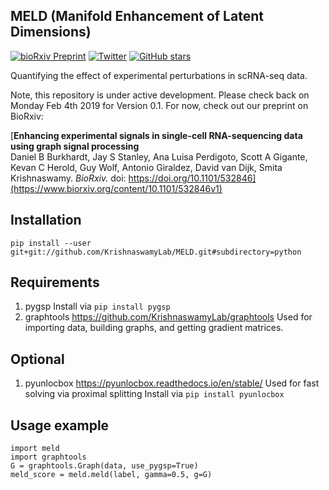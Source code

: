 ## MELD (Manifold Enhancement of Latent Dimensions)

[![bioRxiv Preprint](https://zenodo.org/badge/DOI/10.1101/532846.svg)](https://www.biorxiv.org/content/10.1101/532846v1)
[![Twitter](https://img.shields.io/twitter/follow/KrishnaswamyLab.svg?style=social&label=Follow)](https://twitter.com/KrishnaswamyLab)
[![GitHub stars](https://img.shields.io/github/stars/KrishnaswamyLab/scprep.svg?style=social&label=Stars)](https://github.com/KrishnaswamyLab/MELD/)

Quantifying the effect of experimental perturbations in scRNA-seq data. 

Note, this repository is under active development. Please check back on Monday Feb 4th 2019 for Version 0.1. For now, check out our preprint on BioRxiv: 
  
[**Enhancing experimental signals in single-cell RNA-sequencing data using graph signal processing**  
Daniel B Burkhardt, Jay S Stanley, Ana Luisa Perdigoto, Scott A Gigante, Kevan C Herold, Guy Wolf, Antonio Giraldez, David van Dijk, Smita Krishnaswamy. *BioRxiv.* doi: https://doi.org/10.1101/532846](https://www.biorxiv.org/content/10.1101/532846v1)

## Installation

```
pip install --user git+git://github.com/KrishnaswamyLab/MELD.git#subdirectory=python
```

## Requirements
1. pygsp
	Install via
	`pip install pygsp`
2. graphtools
	https://github.com/KrishnaswamyLab/graphtools
	Used for importing data, building graphs, and getting gradient matrices.


## Optional

1. pyunlocbox
	https://pyunlocbox.readthedocs.io/en/stable/
	Used for fast solving via proximal splitting
	Install via
	`pip install pyunlocbox`


## Usage example

```
import meld
import graphtools
G = graphtools.Graph(data, use_pygsp=True)
meld_score = meld.meld(label, gamma=0.5, g=G)
```
